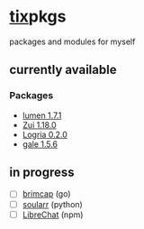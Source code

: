 # [tix](https://github.com/74k1/tix)pkgs

packages and modules for myself

## currently available

### Packages

- [lumen 1.7.1](https://github.com/jnsahaj/lumen/)
- [Zui 1.18.0](https://github.com/brimdata/zui/)
- [Logria 0.2.0](https://github.com/ReagentX/Logria)
- [gale 1.5.6](https://github.com/Kesomannen/gale)

## in progress

- [ ] [brimcap](https://github.com/brimdata/brimcap/) (go)
- [ ] [soularr](https://github.com/mrusse/soularr) (python)
- [ ] [LibreChat](https://github.com/danny-avila/LibreChat) (npm)
